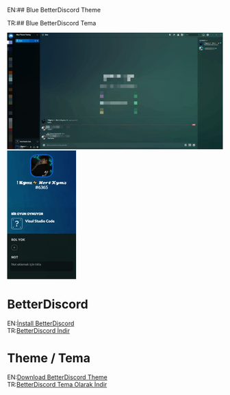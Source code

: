 EN:## Blue BetterDiscord Theme 

TR:## Blue BetterDiscord Tema 

<img src="https://github.com/MertKaymaz35/blue-theme/blob/main/screenshots/1.png" alt="1">
<img src="https://github.com/MertKaymaz35/blue-theme/blob/main/screenshots/2.png" alt="2">

<h1>BetterDiscord</h1>
EN:<a href="https://github.com/rauenzi/BetterDiscordApp/releases">İnstall BetterDiscord</a>
<br>
TR:<a href="https://github.com/rauenzi/BetterDiscordApp/releases">BetterDiscord İndir</a>
<br>
<h1>Theme / Tema</h1>
EN:<a href="sinav-1.pdf" download>Download BetterDiscord Theme</a>
<br>
TR:<a href="sinav-1.pdf" download>BetterDiscord Tema Olarak İndir</a>
